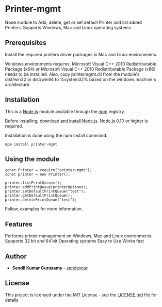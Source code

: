 # Printer-mgmt

Node module to Add, delete, get or set default Printer and list added Printers. Supports Windows, Mac and Linux operating systems.

## Prerequisites

Install the required printers driver packages in Mac and Linux environments.

Windows environments requires, Microsoft Visual C++ 2010 Redistributable Package (x64) or Microsoft Visual C++ 2010 Redistributable Package (x86) needs to be installed. Also, copy printermgmt.dll from the module's dist/win32 or dist/win64 to %system32% based on the windows machine's architecture.


## Installation

This is a [Node.js](https://nodejs.org/en/) module available through the [npm](https://www.npmjs.com/) registry.

Before installing, [download and install Node.js](https://nodejs.org/en/download/). Node.js 0.10 or higher is required.

Installation is done using the npm install command:
```
npm install printer-mgmt
```
## Using the module

```
const Printer = require("printer-mgmt");
const printer = new Printer();

printer.listPrintQueues();
printer.addPrintQueue(printerOptions);
printer.setDefaultPrintQueue("test");
printer.getDefaultPrintQueue();
printer.deletePrintQueue("test");
```
Follow, examples for more information.

## Features
Performs printer management on Windows, Mac and Linux environments
Supports 32 bit and 64 bit Operating systems
Easy to Use
Works fast

## Author

* **Sendil Kumar Gurusamy** - [sendevour](https://github.com/sendevour)


## License

This project is licensed under the MIT License - see the [LICENSE.md](LICENSE.md) file for details
